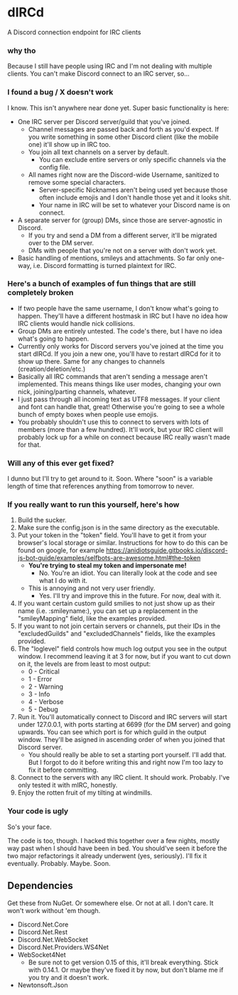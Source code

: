# dIRCd
A Discord connection endpoint for IRC clients  

### why tho
Because I still have people using IRC and I'm not dealing with multiple clients. You can't make Discord connect to an IRC server, so...

### I found a bug / X doesn't work
I know. This isn't anywhere near done yet. Super basic functionality is here:
* One IRC server per Discord server/guild that you've joined.
	* Channel messages are passed back and forth as you'd expect. If you write something in some other Discord client (like the mobile one) it'll show up in IRC too. 
	* You join all text channels on a server by default.
		* You can exclude entire servers or only specific channels via the config file. 
	* All names right now are the Discord-wide Username, sanitized to remove some special characters.
		* Server-specific Nicknames aren't being used yet because those often include emojis and I don't handle those yet and it looks shit.
		* Your name in IRC will be set to whatever your Discord name is on connect.
* A separate server for (group) DMs, since those are server-agnostic in Discord.
	* If you try and send a DM from a different server, it'll be migrated over to the DM server.
	* DMs with people that you're not on a server with don't work yet.
* Basic handling of mentions, smileys and attachments. So far only one-way, i.e. Discord formatting is turned plaintext for IRC.

### Here's a bunch of examples of fun things that are still completely broken
* If two people have the same username, I don't know what's going to happen. They'll have a different hostmask in IRC but I have no idea how IRC clients would handle nick collisions.
* Group DMs are entirely untested. The code's there, but I have no idea what's going to happen.
* Currently only works for Discord servers you've joined at the time you start dIRCd. If you join a new one, you'll have to restart dIRCd for it to show up there. Same for any changes to channels (creation/deletion/etc.)
* Basically all IRC commands that aren't sending a message aren't implemented. This means things like user modes, changing your own nick, joining/parting channels, whatever.
* I just pass through all incoming text as UTF8 messages. If your client and font can handle that, great! Otherwise you're going to see a whole bunch of empty boxes when people use emojis.
* You probably shouldn't use this to connect to servers with lots of members (more than a few hundred). It'll work, but your IRC client will probably lock up for a while on connect because IRC really wasn't made for that.

### Will any of this ever get fixed?
I dunno but I'll try to get around to it. Soon. Where "soon" is a variable length of time that references anything from tomorrow to never.

### If you really want to run this yourself, here's how
1. Build the sucker.
1. Make sure the config.json is in the same directory as the executable.
1. Put your token in the "token" field. You'll have to get it from your browser's local storage or similar. Instructions for how to do this can be found on google, for example https://anidiotsguide.gitbooks.io/discord-js-bot-guide/examples/selfbots-are-awesome.html#the-token
	* **You're trying to steal my token and impersonate me!**
		* No. You're an idiot. You can literally look at the code and see what I do with it.
	* This is annoying and not very user friendly.
		* Yes. I'll try and improve this in the future. For now, deal with it.
1. If you want certain custom guild smilies to not just show up as their name (i.e. :smileyname:), you can set up a replacement in the "smileyMapping" field, like the examples provided.
1. If you want to not join certain servers or channels, put their IDs in the "excludedGuilds" and "excludedChannels" fields, like the examples provided.
1. The "loglevel" field controls how much log output you see in the output window. I recommend leaving it at 3 for now, but if you want to cut down on it, the levels are from least to most output:
	* 0 - Critical
	* 1 - Error
	* 2 - Warning
	* 3 - Info
	* 4 - Verbose
	* 5 - Debug
1. Run it. You'll automatically connect to Discord and IRC servers will start under 127.0.0.1, with ports starting at 6699 (for the DM server) and going upwards. You can see which port is for which guild in the output window. They'll be asigned in ascending order of when you joined that Discord server.
	* You should really be able to set a starting port yourself. I'll add that. But I forgot to do it before writing this and right now I'm too lazy to fix it before committing.
1. Connect to the servers with any IRC client. It should work. Probably. I've only tested it with mIRC, honestly.
1. Enjoy the rotten fruit of my tilting at windmills.

### Your code is ugly
So's your face.  
  
The code is too, though. I hacked this together over a few nights, mostly way past when I should have been in bed. You should've seen it before the two major refactorings it already underwent (yes, seriously). I'll fix it eventually. Probably. Maybe. Soon.

## Dependencies
Get these from NuGet. Or somewhere else. Or not at all. I don't care. It won't work without 'em though.
* Discord.Net.Core
* Discord.Net.Rest
* Discord.Net.WebSocket
* Discord.Net.Providers.WS4Net
* WebSocket4Net
	* Be sure not to get version 0.15 of this, it'll break everything. Stick with 0.14.1. Or maybe they've fixed it by now, but don't blame me if you try and it doesn't work.
* Newtonsoft.Json
